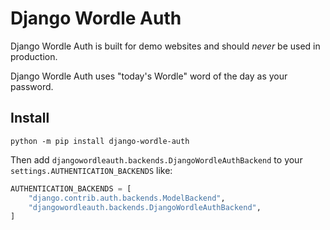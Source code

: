 # Django Wordle Auth

Django Wordle Auth is built for demo websites and should *never* be used in production.

Django Wordle Auth uses "today's Wordle" word of the day as your password.

## Install

```shell
python -m pip install django-wordle-auth
```

Then add `djangowordleauth.backends.DjangoWordleAuthBackend` to your `settings.AUTHENTICATION_BACKENDS` like:

```python
AUTHENTICATION_BACKENDS = [
    "django.contrib.auth.backends.ModelBackend",
    "djangowordleauth.backends.DjangoWordleAuthBackend",
]
```
